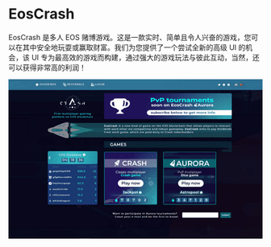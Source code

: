 # EosCrash

EosCrash 是多人 EOS 赌博游戏。这是一款实时、简单且令人兴奋的游戏，您可以在其中安全地玩耍或赢取财富。我们为您提供了一个尝试全新的高级 UI 的机会，该 UI 专为最高效的游戏而构建，通过强大的游戏玩法与彼此互动，当然，还可以获得非常高的利润！

![eoscrash-dapp-gambling-eos-image1_f21ebb17c3b0ae558bba8e9ba9860f17](eoscrash-dapp-gambling-eos-image1_f21ebb17c3b0ae558bba8e9ba9860f17.png)

